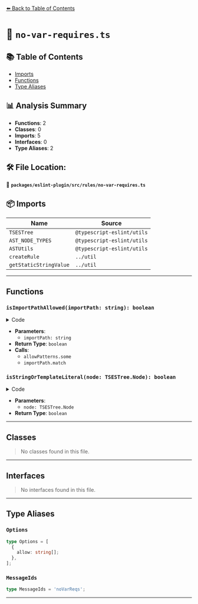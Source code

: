 [⬅️ Back to Table of Contents](../../../../index.md)

# 📄 `no-var-requires.ts`

## 📚 Table of Contents

- [Imports](#imports)
- [Functions](#functions)
- [Type Aliases](#type-aliases)

## 📊 Analysis Summary

- **Functions**: 2
- **Classes**: 0
- **Imports**: 5
- **Interfaces**: 0
- **Type Aliases**: 2

## 🛠️ File Location:
📂 **`packages/eslint-plugin/src/rules/no-var-requires.ts`**

## 📦 Imports

| Name | Source |
|------|--------|
| `TSESTree` | `@typescript-eslint/utils` |
| `AST_NODE_TYPES` | `@typescript-eslint/utils` |
| `ASTUtils` | `@typescript-eslint/utils` |
| `createRule` | `../util` |
| `getStaticStringValue` | `../util` |


---

## Functions

### `isImportPathAllowed(importPath: string): boolean`

<details><summary>Code</summary>

```ts
function isImportPathAllowed(importPath: string): boolean {
      return allowPatterns.some(pattern => importPath.match(pattern));
    }
```
</details>

- **Parameters**:
  - `importPath: string`
- **Return Type**: `boolean`
- **Calls**:
  - `allowPatterns.some`
  - `importPath.match`
### `isStringOrTemplateLiteral(node: TSESTree.Node): boolean`

<details><summary>Code</summary>

```ts
function isStringOrTemplateLiteral(node: TSESTree.Node): boolean {
      return (
        (node.type === AST_NODE_TYPES.Literal &&
          typeof node.value === 'string') ||
        node.type === AST_NODE_TYPES.TemplateLiteral
      );
    }
```
</details>

- **Parameters**:
  - `node: TSESTree.Node`
- **Return Type**: `boolean`

---

## Classes

> No classes found in this file.


---

## Interfaces

> No interfaces found in this file.


---

## Type Aliases

### `Options`

```ts
type Options = [
  {
    allow: string[];
  },
];
```

### `MessageIds`

```ts
type MessageIds = 'noVarReqs';
```


---